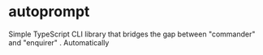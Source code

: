 # autoprompt
Simple TypeScript CLI library that bridges the gap between "commander" and "enquirer" . Automatically
